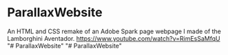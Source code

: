 # ParallaxWebsite
An HTML and CSS remake of an Adobe Spark page webpage I made of the Lamborghini Aventador.
https://www.youtube.com/watch?v=RimEsSaMfqU
"# ParallaxWebsite" 
"# ParallaxWebsite" 
